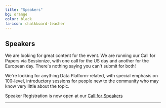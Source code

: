 ```yaml
---
title: "Speakers"
bg: orange
color: black
fa-icon: chalkboard-teacher
---
```


## Speakers

We are looking for great content for the event. We are running our Call for Papers via Sessionize, with one call for the US day and another for the European day. There's nothing saying you can't submit for both!

We're looking for anything Data Platform-related, with special emphasis on 100-level, introductory sessions for people new to the community who may know very little about the topic.

Speaker Registration is now open at our [Call for Speakers](https://sessionize.com/data-platform-discovery-day-2021/)

--------------------------
